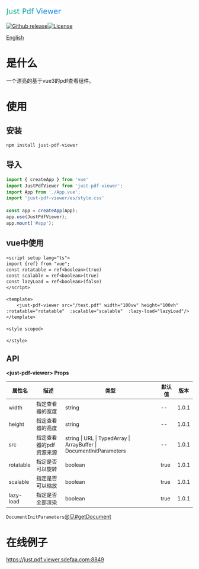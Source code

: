 ![](./logo.png)

[![Github release](https://img.shields.io/badge/release-v1.0.1-brightgreen)](https://github.com/4defaa/just-mock/releases)[![License](https://img.shields.io/badge/license-Apache--2.0-orange)](http://www.apache.org/licenses/LICENSE-2.0)

[English](./README.md)

# 是什么

一个漂亮的基于vue3的pdf查看组件。

# 使用

## 安装

```
npm install just-pdf-viewer
```

## 导入

```typescript
import { createApp } from 'vue'
import JustPdfViewer from 'just-pdf-viewer';
import App from './App.vue';
import 'just-pdf-viewer/es/style.css'

const app = createApp(App);
app.use(JustPdfViewer);
app.mount('#app');
```

## vue中使用

```vue
<script setup lang="ts">
import {ref} from "vue";
const rotatable = ref<boolean>(true)
const scalable = ref<boolean>(true)
const lazyLoad = ref<boolean>(false)
</script>

<template>
	<just-pdf-viewer src="/test.pdf" width="100vw" height="100vh" :rotatable="rotatable"  :scalable="scalable"  :lazy-load="lazyLoad"/>
</template>

<style scoped>

</style>

```

## API

**\<just-pdf-viewer> Props**

| 属性名    | 描述                    | 类型                                                         | 默认值 | 版本    |
| --------- | ----------------------- | ------------------------------------------------------------ | ------ |-------|
| width     | 指定查看器的宽度        | string                                                       | --     | 1.0.1 |
| height    | 指定查看器的高度        | string                                                       | --     | 1.0.1 |
| src       | 指定查看器的pdf资源来源 | string \| URL \| TypedArray \| ArrayBuffer \| DocumentInitParameters | --     | 1.0.1 |
| rotatable | 指定是否可以旋转        | boolean                                                      | true   | 1.0.1 |
| scalable  | 指定是否可以缩放        | boolean                                                      | true   | 1.0.1 |
| lazy-load | 指定是否全部渲染        | boolean                                                      | true   | 1.0.1 |

`DocumentInitParameters`[@见#getDocument](https://github.com/mozilla/pdf.js/blob/master/src/display/api.js) 

# 在线例子

https://just.pdf.viewer.sdefaa.com:8849







